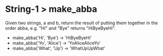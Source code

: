 # String-1 > make_abba

Given two strings, a and b, return the result of putting them together in the order abba, e.g. "Hi" and "Bye" returns "HiByeByeHi".

- make_abba('Hi', 'Bye') → 'HiByeByeHi'
- make_abba('Yo', 'Alice') → 'YoAliceAliceYo'
- make_abba('What', 'Up') → 'WhatUpUpWhat'
